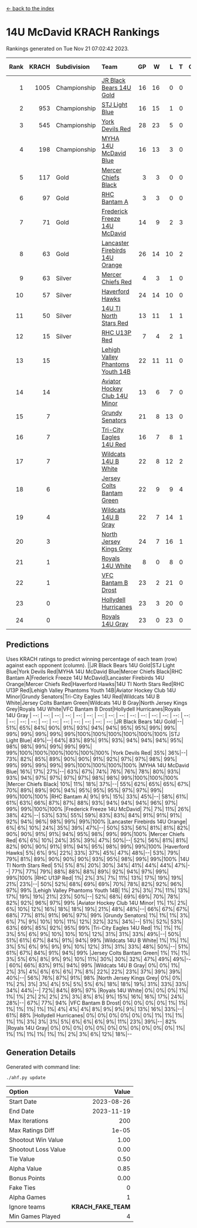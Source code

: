 [<- back to the index](readme.md)
# 14U McDavid KRACH Rankings
Rankings generated on Tue Nov 21 07:02:42 2023.

Rank|KRACH|Subdivision|Team|GP|W|L|T|OTW|OTL|SoS|Exp Wins|Win Diff
---:|---:|:---|:---|---:|---:|---:|---:|---:|---:|---:|---:|---:
1|1005|Championship|[JR Black Bears 14U Gold](https://gamesheetstats.com/seasons/3659/teams/140633/schedule)|16|16|0|0|1|0|11|16.8|-0.0
2|953|Championship|[STJ Light Blue](https://gamesheetstats.com/seasons/3659/teams/140639/schedule)|16|15|1|0|0|0|89|15.9|0.0
3|545|Championship|[York Devils Red](https://gamesheetstats.com/seasons/3659/teams/140644/schedule)|28|23|5|0|0|0|337|23.9|0.0
4|198|Championship|[MYHA 14U McDavid Blue](https://gamesheetstats.com/seasons/3659/teams/140636/schedule)|16|13|3|0|0|0|89|13.9|0.0
5|117|Gold|[Mercer Chiefs Black](https://gamesheetstats.com/seasons/3659/teams/140605/schedule)|3|3|0|0|0|0|5|3.9|0.0
6|97|Gold|[RHC Bantam A](https://gamesheetstats.com/seasons/3659/teams/140618/schedule)|3|3|0|0|0|0|4|3.9|0.0
7|71|Gold|[Frederick Freeze 14U McDavid](https://gamesheetstats.com/seasons/3659/teams/140628/schedule)|14|9|2|3|0|0|87|11.4|0.0
8|63|Gold|[Lancaster Firebirds 14U Orange](https://gamesheetstats.com/seasons/3659/teams/140634/schedule)|26|14|10|2|0|0|219|15.9|0.0
9|63|Silver|[Mercer Chiefs Red](https://gamesheetstats.com/seasons/3659/teams/140606/schedule)|4|3|1|0|0|0|112|3.9|0.0
10|57|Silver|[Haverford Hawks](https://gamesheetstats.com/seasons/3659/teams/140630/schedule)|24|14|10|0|0|0|213|14.9|0.0
11|50|Silver|[14U TI North Stars Red](https://gamesheetstats.com/seasons/3659/teams/140626/schedule)|13|11|1|1|0|0|11|12.4|0.0
12|15|Silver|[RHC U13P Red](https://gamesheetstats.com/seasons/3659/teams/140619/schedule)|7|4|2|1|0|0|72|5.4|0.0
13|15||[Lehigh Valley Phantoms Youth 14B](https://gamesheetstats.com/seasons/3659/teams/140635/schedule)|22|11|11|0|1|1|139|11.9|0.0
14|14||[Aviator Hockey Club 14U Minor](https://gamesheetstats.com/seasons/3659/teams/140627/schedule)|13|6|7|0|0|0|238|6.9|0.0
15|7||[Grundy Senators](https://gamesheetstats.com/seasons/3659/teams/140629/schedule)|21|8|13|0|0|1|272|8.9|0.0
16|7||[Tri-City Eagles 14U Red](https://gamesheetstats.com/seasons/3659/teams/140640/schedule)|16|7|8|1|1|0|112|8.4|0.0
17|7||[Wildcats 14U B White](https://gamesheetstats.com/seasons/3659/teams/140643/schedule)|22|8|12|2|1|1|87|9.9|0.0
18|6||[Jersey Colts Bantam Green](https://gamesheetstats.com/seasons/3659/teams/140632/schedule)|22|9|9|4|1|0|41|11.9|0.0
19|4||[Wildcats 14U B Gray](https://gamesheetstats.com/seasons/3659/teams/140642/schedule)|22|7|14|1|0|0|76|8.4|0.0
20|3||[North Jersey Kings Grey](https://gamesheetstats.com/seasons/3659/teams/140637/schedule)|24|7|16|1|1|0|62|8.4|0.0
21|1||[Royals 14U White](https://gamesheetstats.com/seasons/3659/teams/140620/schedule)|8|0|8|0|0|1|254|0.9|0.0
22|1||[VFC Bantam B Drost](https://gamesheetstats.com/seasons/3659/teams/140641/schedule)|23|2|21|0|0|2|253|2.9|0.0
23|0||[Hollydell Hurricanes](https://gamesheetstats.com/seasons/3659/teams/140631/schedule)|23|3|20|0|0|0|45|3.9|0.0
24|0||[Royals 14U Gray](https://gamesheetstats.com/seasons/3659/teams/140638/schedule)|23|0|23|0|0|0|146|0.9|0.0

## Predictions
Uses KRACH ratings to predict winning percentage of each team (row) against each opponent (column).
||JR Black Bears 14U Gold|STJ Light Blue|York Devils Red|MYHA 14U McDavid Blue|Mercer Chiefs Black|RHC Bantam A|Frederick Freeze 14U McDavid|Lancaster Firebirds 14U Orange|Mercer Chiefs Red|Haverford Hawks|14U TI North Stars Red|RHC U13P Red|Lehigh Valley Phantoms Youth 14B|Aviator Hockey Club 14U Minor|Grundy Senators|Tri-City Eagles 14U Red|Wildcats 14U B White|Jersey Colts Bantam Green|Wildcats 14U B Gray|North Jersey Kings Grey|Royals 14U White|VFC Bantam B Drost|Hollydell Hurricanes|Royals 14U Gray
| --: | --: | --: | --: | --: | --: | --: | --: | --: | --: | --: | --: | --: | --: | --: | --: | --: | --: | --: | --: | --: | --: | --: | --: | --: 
|JR Black Bears 14U Gold|--| 51%| 65%| 84%| 90%| 91%| 93%| 94%| 94%| 95%| 95%| 99%| 99%| 99%| 99%| 99%| 99%| 99%|100%|100%|100%|100%|100%|100%
|STJ Light Blue| 49%|--| 64%| 83%| 89%| 91%| 93%| 94%| 94%| 94%| 95%| 98%| 98%| 99%| 99%| 99%| 99%| 99%|100%|100%|100%|100%|100%|100%
|York Devils Red| 35%| 36%|--| 73%| 82%| 85%| 89%| 90%| 90%| 91%| 92%| 97%| 97%| 98%| 99%| 99%| 99%| 99%| 99%| 99%|100%|100%|100%|100%
|MYHA 14U McDavid Blue| 16%| 17%| 27%|--| 63%| 67%| 74%| 76%| 76%| 78%| 80%| 93%| 93%| 94%| 97%| 97%| 97%| 97%| 98%| 98%| 99%|100%|100%|100%
|Mercer Chiefs Black| 10%| 11%| 18%| 37%|--| 55%| 62%| 65%| 65%| 67%| 70%| 89%| 89%| 90%| 94%| 95%| 95%| 95%| 97%| 97%| 99%| 99%|100%|100%
|RHC Bantam A|  9%|  9%| 15%| 33%| 45%|--| 58%| 61%| 61%| 63%| 66%| 87%| 87%| 88%| 93%| 94%| 94%| 94%| 96%| 97%| 99%| 99%|100%|100%
|Frederick Freeze 14U McDavid|  7%|  7%| 11%| 26%| 38%| 42%|--| 53%| 53%| 55%| 59%| 83%| 83%| 84%| 91%| 91%| 91%| 92%| 94%| 96%| 98%| 99%| 99%|100%
|Lancaster Firebirds 14U Orange|  6%|  6%| 10%| 24%| 35%| 39%| 47%|--| 50%| 53%| 56%| 81%| 81%| 82%| 90%| 90%| 91%| 91%| 94%| 95%| 98%| 99%| 99%|100%
|Mercer Chiefs Red|  6%|  6%| 10%| 24%| 35%| 39%| 47%| 50%|--| 52%| 56%| 81%| 81%| 82%| 90%| 90%| 91%| 91%| 94%| 95%| 98%| 99%| 99%|100%
|Haverford Hawks|  5%|  6%|  9%| 22%| 33%| 37%| 45%| 47%| 48%|--| 53%| 79%| 79%| 81%| 89%| 90%| 90%| 90%| 93%| 95%| 98%| 99%| 99%|100%
|14U TI North Stars Red|  5%|  5%|  8%| 20%| 30%| 34%| 41%| 44%| 44%| 47%|--| 77%| 77%| 79%| 88%| 88%| 88%| 89%| 92%| 94%| 97%| 99%| 99%|100%
|RHC U13P Red|  1%|  2%|  3%|  7%| 11%| 13%| 17%| 19%| 19%| 21%| 23%|--| 50%| 52%| 68%| 69%| 69%| 70%| 78%| 82%| 92%| 96%| 97%| 99%
|Lehigh Valley Phantoms Youth 14B|  1%|  2%|  3%|  7%| 11%| 13%| 17%| 19%| 19%| 21%| 23%| 50%|--| 52%| 68%| 69%| 69%| 70%| 78%| 82%| 92%| 96%| 97%| 99%
|Aviator Hockey Club 14U Minor|  1%|  1%|  2%|  6%| 10%| 12%| 16%| 18%| 18%| 19%| 21%| 48%| 48%|--| 66%| 67%| 67%| 68%| 77%| 81%| 91%| 96%| 97%| 99%
|Grundy Senators|  1%|  1%|  1%|  3%|  6%|  7%|  9%| 10%| 10%| 11%| 12%| 32%| 32%| 34%|--| 51%| 52%| 53%| 63%| 69%| 85%| 92%| 95%| 99%
|Tri-City Eagles 14U Red|  1%|  1%|  1%|  3%|  5%|  6%|  9%| 10%| 10%| 10%| 12%| 31%| 31%| 33%| 49%|--| 50%| 51%| 61%| 67%| 84%| 91%| 94%| 99%
|Wildcats 14U B White|  1%|  1%|  1%|  3%|  5%|  6%|  9%|  9%|  9%| 10%| 12%| 31%| 31%| 33%| 48%| 50%|--| 51%| 61%| 67%| 84%| 91%| 94%| 99%
|Jersey Colts Bantam Green|  1%|  1%|  1%|  3%|  5%|  6%|  8%|  9%|  9%| 10%| 11%| 30%| 30%| 32%| 47%| 49%| 49%|--| 60%| 66%| 83%| 91%| 94%| 99%
|Wildcats 14U B Gray|  0%|  0%|  1%|  2%|  3%|  4%|  6%|  6%|  6%|  7%|  8%| 22%| 22%| 23%| 37%| 39%| 39%| 40%|--| 56%| 76%| 87%| 91%| 98%
|North Jersey Kings Grey|  0%|  0%|  1%|  2%|  3%|  3%|  4%|  5%|  5%|  5%|  6%| 18%| 18%| 19%| 31%| 33%| 33%| 34%| 44%|--| 72%| 84%| 89%| 97%
|Royals 14U White|  0%|  0%|  0%|  1%|  1%|  1%|  2%|  2%|  2%|  2%|  3%|  8%|  8%|  9%| 15%| 16%| 16%| 17%| 24%| 28%|--| 67%| 77%| 94%
|VFC Bantam B Drost|  0%|  0%|  0%|  0%|  1%|  1%|  1%|  1%|  1%|  1%|  1%|  4%|  4%|  4%|  8%|  9%|  9%|  9%| 13%| 16%| 33%|--| 61%| 88%
|Hollydell Hurricanes|  0%|  0%|  0%|  0%|  0%|  0%|  1%|  1%|  1%|  1%|  1%|  3%|  3%|  3%|  5%|  6%|  6%|  6%|  9%| 11%| 23%| 39%|--| 82%
|Royals 14U Gray|  0%|  0%|  0%|  0%|  0%|  0%|  0%|  0%|  0%|  0%|  0%|  1%|  1%|  1%|  1%|  1%|  1%|  1%|  2%|  3%|  6%| 12%| 18%|--

## Generation Details

Generated with command line:
```
./ahf.py update
```

| Option | Value |
| :----- | ----: |
| Start Date | 2023-08-26 |
| End Date | 2023-11-19 |
| Max Iterations | 200 |
| Max Ratings Diff | 1e-05 |
| Shootout Win Value | 1.00 |
| Shootout Loss Value | 0.00 |
| Tie Value | 0.50 |
| Alpha Value | 0.85 |
| Bonus Points | 0.00 |
| Fake Ties | 0 |
| Alpha Games | 1 |
| Ignore teams | __KRACH_FAKE_TEAM__ |
| Min Games Played | 4 |

